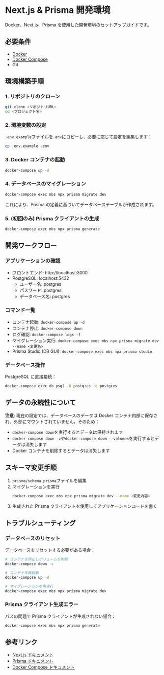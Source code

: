 # Next.js & Prisma 開発環境

Docker、Next.js、Prisma を使用した開発環境のセットアップガイドです。

## 必要条件

- [Docker](https://www.docker.com/products/docker-desktop/)
- [Docker Compose](https://docs.docker.com/compose/install/)
- Git

## 環境構築手順

### 1. リポジトリのクローン

```bash
git clone <リポジトリURL>
cd <プロジェクト名>
```

### 2. 環境変数の設定

`.env.example`ファイルを`.env`にコピーし、必要に応じて設定を編集します：

```bash
cp .env.example .env
```

### 3. Docker コンテナの起動

```bash
docker-compose up -d
```

### 4. データベースのマイグレーション

```bash
docker-compose exec mbs npx prisma migrate dev
```

これにより、Prisma の定義に基づいてデータベーステーブルが作成されます。

### 5. (初回のみ) Prisma クライアントの生成

```bash
docker-compose exec mbs npx prisma generate
```

## 開発ワークフロー

### アプリケーションの確認

- フロントエンド: http://localhost:3000
- PostgreSQL: localhost:5432
  - ユーザー名: postgres
  - パスワード: postgres
  - データベース名: postgres

### コマンド一覧

- コンテナ起動: `docker-compose up -d`
- コンテナ停止: `docker-compose down`
- ログ確認: `docker-compose logs -f`
- マイグレーション実行: `docker-compose exec mbs npx prisma migrate dev --name <変更名>`
- Prisma Studio (DB GUI): `docker-compose exec mbs npx prisma studio`

### データベース操作

PostgreSQL に直接接続：

```bash
docker-compose exec db psql -U postgres -d postgres
```

## データの永続性について

**注意**: 現在の設定では、データベースのデータは Docker コンテナ内部に保存され、外部にマウントされていません。そのため：

- `docker-compose down`を実行するとデータは保持されます
- `docker-compose down -v`や`docker-compose down --volumes`を実行するとデータは消失します
- Docker コンテナを削除するとデータは消失します

## スキーマ変更手順

1. `prisma/schema.prisma`ファイルを編集
2. マイグレーションを実行
   ```bash
   docker-compose exec mbs npx prisma migrate dev --name <変更内容>
   ```
3. 生成された Prisma クライアントを使用してアプリケーションコードを書く

## トラブルシューティング

### データベースのリセット

データベースをリセットする必要がある場合：

```bash
# コンテナを停止しボリュームを削除
docker-compose down -v

# コンテナを再起動
docker-compose up -d

# マイグレーションを再実行
docker-compose exec mbs npx prisma migrate dev
```

### Prisma クライアント生成エラー

パスの問題で Prisma クライアントが生成されない場合：

```bash
docker-compose exec mbs npx prisma generate
```

## 参考リンク

- [Next.js ドキュメント](https://nextjs.org/docs)
- [Prisma ドキュメント](https://www.prisma.io/docs)
- [Docker Compose ドキュメント](https://docs.docker.com/compose/)
